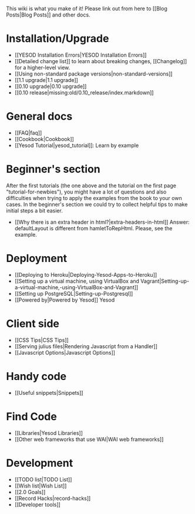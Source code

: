 This wiki is what you make of it! Please link out from here to [[Blog Posts|Blog Posts]] and other docs.

# Installation/Upgrade
  * [[YESOD Installation Errors|YESOD Installation Errors]]
  * [[Detailed change list]] to learn about breaking changes, [[Changelog]] for a higher-level view.
  * [[Using non-standard package versions|non-standard-versions]]
  * [[1.1 upgrade|1.1 upgrade]]
  * [[0.10 upgrade|0.10 upgrade]]
  * [[0.10 release|missing:old/0.10_release/index.markdown]]


# General docs

  * [[FAQ|faq]]
  * [[Cookbook|Cookbook]]
  * [[Yesod Tutorial|yesod_tutorial]]: Learn by example

# Beginner's section

After the first tutorials (the one above and the tutorial on the first page "tutorial-for-newbies"), you might have a lot of questions and also difficulties when trying to apply the examples from the book to your own cases. In the beginner's section we could try to collect helpful tips to make initial steps a bit easier.
  * [[Why there is an extra header in html?|extra-headers-in-html]] Answer: defaultLayout is different from hamletToRepHtml. Please, see the example. 

# Deployment
  * [[Deploying to Heroku|Deploying-Yesod-Apps-to-Heroku]]
  * [[Setting up a virtual machine, using VirtualBox and Vagrant|Setting-up-a-virtual-machine,-using-VirtualBox-and-Vagrant]]
  * [[Setting up PostgreSQL|Setting-up-Postgresql]]
  * [[Powered by|Powered by Yesod]] Yesod

# Client side
  * [[CSS Tips|CSS Tips]]
  * [[Serving julius files|Rendering Javascript from a Handler]]
  * [[Javascript Options|Javascript Options]]

# Handy code
  * [[Useful snippets|Snippets]]

# Find Code
  * [[Libraries|Yesod Libraries]]
  * [[Other web frameworks that use WAI|WAI web frameworks]]

# Development

  * [[TODO list|TODO List]]
  * [[Wish list|Wish List]]
  * [[2.0 Goals]]
  * [[Record Hacks|record-hacks]]
  * [[Developer tools]]